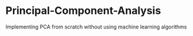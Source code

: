# Principal-Component-Analysis
Implementing PCA from scratch without using machine learning algorithms
